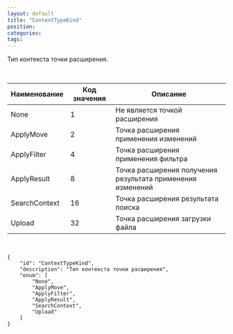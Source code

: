 ```yaml
---
layout: default
title: "ContextTypeKind"
position: 
categories: 
tags: 
---
```


Тип контекста точки расширения.

 

|Наименование|Код значения|Описание|
|------------|------------|--------|
|None|1|Не является точкой расширения|
|ApplyMove|2|Точка расширения применения изменений|
|ApplyFilter|4|Точка расширения применения фильтра|
|ApplyResult|8|Точка расширения получения результата применения изменений|
|SearchContext|16|Точка расширения результата поиска|
|Upload|32|Точка расширения загрузки файла|

    

```
{
	"id": "ContextTypeKind",
	"description": "Тип контекста точки расширения",
	"enum": [
		"None",
		"ApplyMove",
		"ApplyFilter",
		"ApplyResult",
		"SearchContext",
		"Upload"
	]
}
```

 

 

